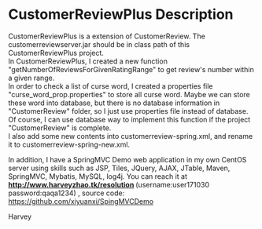 # CustomerReviewPlus Description

CustomerReviewPlus is a extension of CustomerReview. The customerreviewserver.jar should be in class path of this CustomerReviewPlus project.<br>
In CustomerReviewPlus, I created a new function "getNumberOfReviewsForGivenRatingRange" to get review's number within a given range.<br>
In order to check a list of curse word, I created a properties file "curse_word_prop.properties" to store all curse word. Maybe we can store these word into database, but there is no database information in "CustomerReview" folder, so I just use properties file instead of database. Of course, I can use database way to implement this function if the project "CustomerReview" is complete.<br>
I also add some new contents into customerreview-spring.xml, and rename it to customerreview-spring-new.xml. <br>

In addition, I have a SpringMVC Demo web application in my own CentOS server using skills such as JSP, Tiles, JQuery, AJAX, JTable, Maven, SpringMVC, Mybatis, MySQL, log4j. You can reach it at <b> http://www.harveyzhao.tk/resolution  </b>  (username:user171030 password:qaqa1234) , source code: https://github.com/xiyuanxi/SpingMVCDemo

Harvey


 